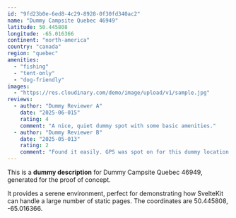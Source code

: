 ```yaml
---
id: "9fd23b0e-6ed8-4c29-8928-0f30fd340ac2"
name: "Dummy Campsite Quebec 46949"
latitude: 50.445808
longitude: -65.016366
continent: "north-america"
country: "canada"
region: "quebec"
amenities:
  - "fishing"
  - "tent-only"
  - "dog-friendly"
images:
  - "https://res.cloudinary.com/demo/image/upload/v1/sample.jpg"
reviews:
  - author: "Dummy Reviewer A"
    date: "2025-06-015"
    rating: 4
    comment: "A nice, quiet dummy spot with some basic amenities."
  - author: "Dummy Reviewer B"
    date: "2025-05-013"
    rating: 2
    comment: "Found it easily. GPS was spot on for this dummy location."
---
```


This is a **dummy description** for Dummy Campsite Quebec 46949, generated for the proof of concept.

It provides a serene environment, perfect for demonstrating how SvelteKit can handle a large number of static pages. The coordinates are 50.445808, -65.016366.
